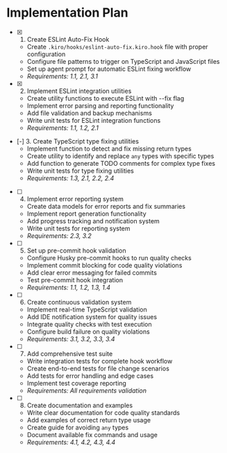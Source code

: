 # Implementation Plan

- [x] 1. Create ESLint Auto-Fix Hook
  - Create `.kiro/hooks/eslint-auto-fix.kiro.hook` file with proper configuration
  - Configure file patterns to trigger on TypeScript and JavaScript files
  - Set up agent prompt for automatic ESLint fixing workflow
  - _Requirements: 1.1, 2.1, 3.1_

- [x] 2. Implement ESLint integration utilities
  - Create utility functions to execute ESLint with --fix flag
  - Implement error parsing and reporting functionality
  - Add file validation and backup mechanisms
  - Write unit tests for ESLint integration functions
  - _Requirements: 1.1, 1.2, 2.1_

- [-] 3. Create TypeScript type fixing utilities
  - Implement function to detect and fix missing return types
  - Create utility to identify and replace `any` types with specific types
  - Add function to generate TODO comments for complex type fixes
  - Write unit tests for type fixing utilities
  - _Requirements: 1.3, 2.1, 2.2, 2.4_

- [ ] 4. Implement error reporting system
  - Create data models for error reports and fix summaries
  - Implement report generation functionality
  - Add progress tracking and notification system
  - Write unit tests for reporting system
  - _Requirements: 2.3, 3.2_

- [ ] 5. Set up pre-commit hook validation
  - Configure Husky pre-commit hooks to run quality checks
  - Implement commit blocking for code quality violations
  - Add clear error messaging for failed commits
  - Test pre-commit hook integration
  - _Requirements: 1.1, 1.2, 1.3, 1.4_

- [ ] 6. Create continuous validation system
  - Implement real-time TypeScript validation
  - Add IDE notification system for quality issues
  - Integrate quality checks with test execution
  - Configure build failure on quality violations
  - _Requirements: 3.1, 3.2, 3.3, 3.4_

- [ ] 7. Add comprehensive test suite
  - Write integration tests for complete hook workflow
  - Create end-to-end tests for file change scenarios
  - Add tests for error handling and edge cases
  - Implement test coverage reporting
  - _Requirements: All requirements validation_

- [ ] 8. Create documentation and examples
  - Write clear documentation for code quality standards
  - Add examples of correct return type usage
  - Create guide for avoiding `any` types
  - Document available fix commands and usage
  - _Requirements: 4.1, 4.2, 4.3, 4.4_
